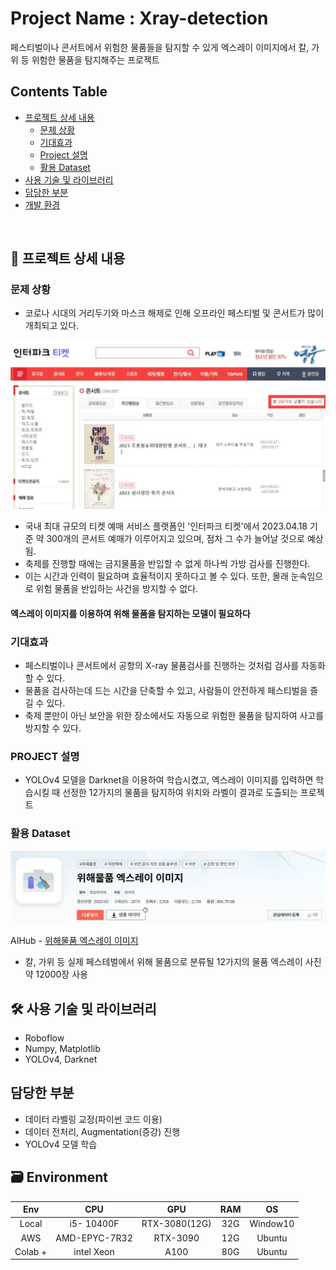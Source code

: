 # Project Name : Xray-detection
페스티벌이나 콘서트에서 위험한 물품들을 탐지할 수 있게 엑스레이 이미지에서 칼, 가위 등 위험한 물품을 탐지해주는 프로젝트

## Contents Table
- [프로젝트 상세 내용](#프로젝트-상세-내용)
    - [문제 상황](#문제-상황)
    - [기대효과](#기대효과)
    - [Project 설명](#PROJECT-설명)
    - [활용 Dataset](#활용-Dataset)
- [사용 기술 및 라이브러리](#사용-기술-및-라이브러리)
- [담당한 부분](#담당한-부분) 
- [개발 환경](#Environment)
</br>

## 📖 프로젝트 상세 내용
### 문제 상황

- 코로나 시대의 거리두기와 마스크 해제로 인해 오프라인 페스티벌 및 콘서트가 많이 개최되고 있다.

![](image-1.png)

- 국내 최대 규모의 티켓 예매 서비스 플랫폼인 '인터파크 티켓'에서 2023.04.18 기준 약 300개의 콘서트 예매가 이루어지고 있으며, 점차 그 수가 늘어날 것으로 예상됨.
- 축제를 진행할 때에는 금지물품을 반입할 수 없게 하나씩 가방 검사를 진행한다.
- 이는 시간과 인력이 필요하며 효율적이지 못하다고 볼 수 있다. 또한, 몰래 눈속임으로 위험 물품을 반입하는 사건을 방지할 수 없다.

#### **엑스레이 이미지를 이용하여 위해 물품을 탐지하는 모델이 필요하다**

### 기대효과 

- 페스티벌이나 콘서트에서 공항의 X-ray 물품검사를 진행하는 것처럼 검사를 자동화할 수 있다.
- 물품을 검사하는데 드는 시간을 단축할 수 있고, 사람들이 안전하게 페스티벌을 즐길 수 있다.
- 축제 뿐만이 아닌 보안을 위한 장소에서도 자동으로 위험한 물품을 탐지하여 사고를 방지할 수 있다.

### PROJECT 설명 
- YOLOv4 모델을 Darknet을 이용하여 학습시켰고, 엑스레이 이미지를 입력하면 학습시킬 때 선정한 12가지의 물품을 탐지하여 위치와 라벨이 결과로 도출되는 프로젝트

### 활용 Dataset
![Alt text](image.png)

AIHub - [위해물품 엑스레이 이미지](https://aihub.or.kr/aihubdata/data/view.do?currMenu=&topMenu=&aihubDataSe=realm&dataSetSn=233)

- 칼, 가위 등 실제 페스테벌에서 위해 물품으로 분류될 12가지의 물품 엑스레이 사진 약 12000장 사용

## 🛠️ 사용 기술 및 라이브러리
- Roboflow
- Numpy, Matplotlib
- YOLOv4, Darknet

## 담당한 부분
- 데이터 라벨링 교정(파이썬 코드 이용)
- 데이터 전처리, Augmentation(증강) 진행
- YOLOv4 모델 학습

## 🗃️ Environment

| Env |CPU | GPU | RAM | OS 
|:--:|:--:|:--:|:--:|:--:|
| Local | i5- 10400F | RTX-3080(12G) | 32G| Window10 |
| AWS |  AMD-EPYC-7R32 | RTX-3090| 12G| Ubuntu |
| Colab + | intel Xeon | A100 | 80G | Ubuntu |
